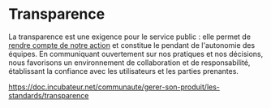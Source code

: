 # Transparence

La transparence est une exigence pour le service public : elle permet de
[rendre compte de notre action](https://www.legifrance.gouv.fr/loda/article_lc/LEGIARTI000006527442/)
et constitue le pendant de l'autonomie des équipes. En communiquant ouvertement
sur nos pratiques et nos décisions, nous favorisons un environnement de
collaboration et de responsabilité, établissant la confiance avec les
utilisateurs et les parties prenantes.

<https://doc.incubateur.net/communaute/gerer-son-produit/les-standards/transparence>
